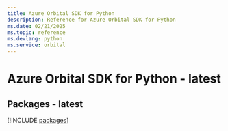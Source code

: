 ```yaml
---
title: Azure Orbital SDK for Python
description: Reference for Azure Orbital SDK for Python
ms.date: 02/21/2025
ms.topic: reference
ms.devlang: python
ms.service: orbital
---
```

# Azure Orbital SDK for Python - latest
## Packages - latest
[!INCLUDE [packages](orbital-index.md)]